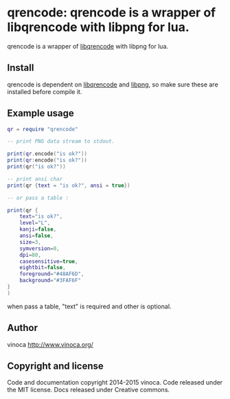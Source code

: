 # qrencode: qrencode is a wrapper of libqrencode with libpng for lua.

qrencode is a wrapper of [libqrencode](http://fukuchi.org/works/qrencode/) with libpng for lua.

## Install

qrencode is dependent on [libqrencode](http://fukuchi.org/works/qrencode/) 
and [libpng](http://www.libpng.org/pub/png/libpng.html), so make sure these are installed
before compile it.

## Example usage

```lua
qr = require "qrencode"

-- print PNG data stream to stdout.

print(qr.encode("is ok?"))
print(qr:encode("is ok?"))
print(qr("is ok?"))

-- print ansi char
print(qr {text = "is ok?", ansi = true})

-- or pass a table :

print(qr {
    text="is ok?",
    level="L",
    kanji=false,
    ansi=false,
    size=3,
    symversion=0,
    dpi=80,
    casesensitive=true,
    eightbit=false,
    foreground="#48AF6D",
    background="#3FAF6F"
}
)

```

when pass a table, "text" is required and other is optional.

## Author

vinoca <http://www.vinoca.org/>

## Copyright and license

Code and documentation copyright 2014-2015 vinoca. Code released under the MIT license.
Docs released under Creative commons.
